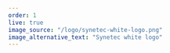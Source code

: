 ```yaml
---
order: 1
live: true
image_source: "/logo/synetec-white-logo.png"
image_alternative_text: "Synetec white logo"
---
```

